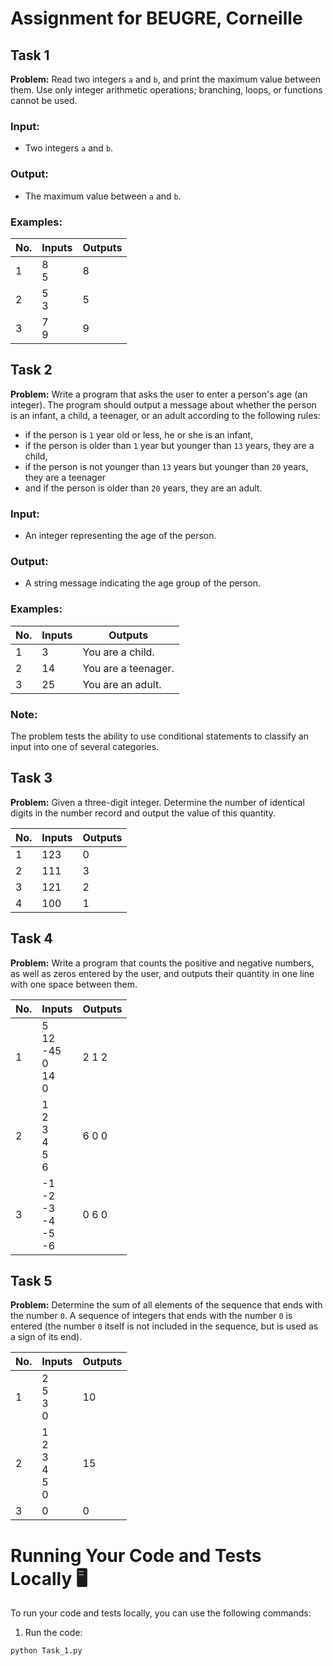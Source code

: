# Assignment for BEUGRE, Corneille

## Task 1

**Problem:** Read two integers `a` and `b`, and print the maximum value between them. Use only integer arithmetic operations; branching, loops, or functions cannot be used.

### Input:
- Two integers `a` and `b`.

### Output:
- The maximum value between `a` and `b`.

### Examples:

| No. | Inputs | Outputs |
| --- | ------ | ------- |
| 1   | 8<br>5 | 8       |
| 2   | 5<br>3 | 5       |
| 3   | 7<br>9 | 9       |


## Task 2

**Problem:** Write a program that asks the user to enter a person's age (an integer). The program should output a message about whether the person is an infant, a child, a teenager, or an adult according to the following rules: 
- if the person is `1` year old or less, he or she is an infant, 
- if the person is older than `1` year but younger than `13` years, they are a child, 
- if the person is not younger than `13` years but younger than `20` years, they are a teenager 
- and if the person is older than `20` years, they are an adult.

### Input:
- An integer representing the age of the person.

### Output:
- A string message indicating the age group of the person.

### Examples:

| No. | Inputs | Outputs               |
| --- | ------ | --------------------- |
| 1   | 3      | You are a child.      |
| 2   | 14     | You are a teenager.   |
| 3   | 25     | You are an adult.     |

### Note:
The problem tests the ability to use conditional statements to classify an input into one of several categories.



## Task 3
**Problem:** Given a three-digit integer. Determine the number of identical digits in the number record and output the value of this quantity.

| No. | Inputs | Outputs |
| --- | ------ | ------- |
| 1   | 123    | 0       |
| 2   | 111    | 3       |
| 3   | 121    | 2       |
| 4   | 100    | 1       |



## Task 4

**Problem:** Write a program that counts the positive and negative numbers, as well as zeros entered by the user, and outputs their quantity in one line with one space between them.

| No. | Inputs | Outputs                      |
| --- | ------ | ---------------------------- |
| 1   | 5<br>12<br>-45<br>0<br>14<br>0 | 2 1 2 |
| 2   | 1<br>2<br>3<br>4<br>5<br>6 | 6 0 0 |
| 3   | -1<br>-2<br>-3<br>-4<br>-5<br>-6 | 0 6 0 |


## Task 5

**Problem:** Determine the sum of all elements of the sequence that ends with the number `0`. A sequence of integers that ends with the number `0` is entered (the number `0` itself is not included in the sequence, but is used as a sign of its end).

| No. | Inputs | Outputs |
| --- | ------ | ------- |
| 1   | 2<br>5<br>3<br>0 | 10 |
| 2   | 1<br>2<br>3<br>4<br>5<br>0 | 15 |
| 3   | 0 | 0 |



# Running Your Code and Tests Locally 🖥️

To run your code and tests locally, you can use the following commands:

1. Run the code:
```bash
python Task_1.py
```
